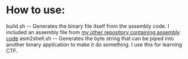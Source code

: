 # How to use:

build.sh -- Generates the binary file itself from the assembly code. I included an assembly file from [my other repository containing assembly code](https://github.com/brian-chau/c_asm_sendfile_fcntl)
asm2shell.sh -- Generates the byte string that can be piped into another binary application to make it do something. I use this for learning CTF.
